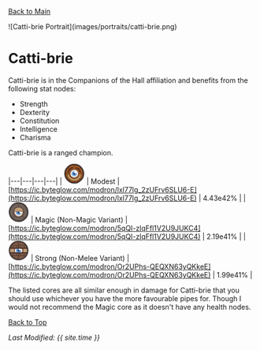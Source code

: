 [Back to Main](index.md)

<span id="catti-brie">
![Catti-brie Portrait](images/portraits/catti-brie.png)
</span>

# Catti-brie

Catti-brie is in the Companions of the Hall affiliation and benefits from the following stat nodes:

* Strength
* Dexterity
* Constitution
* Intelligence
* Charisma

Catti-brie is a ranged champion.

|---|---|---|---|
| ![Modest Core](images/core_1_modest.png) | Modest | [https://ic.byteglow.com/modron/lxl77lg_2zUFrv6SLU6-E](https://ic.byteglow.com/modron/lxl77lg_2zUFrv6SLU6-E) | 4.43e42% |
| ![Magic Core](images/core_4_magic.png) | Magic (Non-Magic Variant) | [https://ic.byteglow.com/modron/5qQI-zlqFfl1V2U9JUKC4](https://ic.byteglow.com/modron/5qQI-zlqFfl1V2U9JUKC4) | 2.19e41% |
| ![Strong Core](images/core_2_strong.png) | Strong (Non-Melee Variant) | [https://ic.byteglow.com/modron/Or2UPhs-QEQXN63yQKkeE](https://ic.byteglow.com/modron/Or2UPhs-QEQXN63yQKkeE) | 1.99e41% |

The listed cores are all similar enough in damage for Catti-brie that you should use whichever you have the more favourable pipes for. Though I would not recommend the Magic core as it doesn't have any health nodes.

[Back to Top](#top)

*Last Modified: {{ site.time }}*